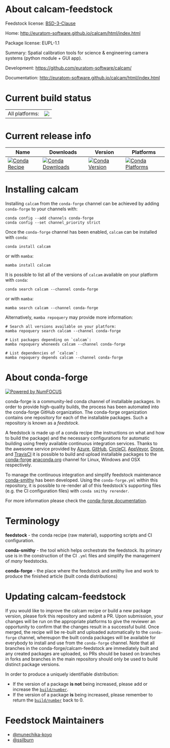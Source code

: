 About calcam-feedstock
======================

Feedstock license: [BSD-3-Clause](https://github.com/conda-forge/calcam-feedstock/blob/main/LICENSE.txt)

Home: http://euratom-software.github.io/calcam/html/index.html

Package license: EUPL-1.1

Summary: Spatial calibration tools for science & engineering camera systems (python module + GUI app).

Development: https://github.com/euratom-software/calcam/

Documentation: http://euratom-software.github.io/calcam/html/index.html

Current build status
====================


<table><tr><td>All platforms:</td>
    <td>
      <a href="https://dev.azure.com/conda-forge/feedstock-builds/_build/latest?definitionId=24655&branchName=main">
        <img src="https://dev.azure.com/conda-forge/feedstock-builds/_apis/build/status/calcam-feedstock?branchName=main">
      </a>
    </td>
  </tr>
</table>

Current release info
====================

| Name | Downloads | Version | Platforms |
| --- | --- | --- | --- |
| [![Conda Recipe](https://img.shields.io/badge/recipe-calcam-green.svg)](https://anaconda.org/conda-forge/calcam) | [![Conda Downloads](https://img.shields.io/conda/dn/conda-forge/calcam.svg)](https://anaconda.org/conda-forge/calcam) | [![Conda Version](https://img.shields.io/conda/vn/conda-forge/calcam.svg)](https://anaconda.org/conda-forge/calcam) | [![Conda Platforms](https://img.shields.io/conda/pn/conda-forge/calcam.svg)](https://anaconda.org/conda-forge/calcam) |

Installing calcam
=================

Installing `calcam` from the `conda-forge` channel can be achieved by adding `conda-forge` to your channels with:

```
conda config --add channels conda-forge
conda config --set channel_priority strict
```

Once the `conda-forge` channel has been enabled, `calcam` can be installed with `conda`:

```
conda install calcam
```

or with `mamba`:

```
mamba install calcam
```

It is possible to list all of the versions of `calcam` available on your platform with `conda`:

```
conda search calcam --channel conda-forge
```

or with `mamba`:

```
mamba search calcam --channel conda-forge
```

Alternatively, `mamba repoquery` may provide more information:

```
# Search all versions available on your platform:
mamba repoquery search calcam --channel conda-forge

# List packages depending on `calcam`:
mamba repoquery whoneeds calcam --channel conda-forge

# List dependencies of `calcam`:
mamba repoquery depends calcam --channel conda-forge
```


About conda-forge
=================

[![Powered by
NumFOCUS](https://img.shields.io/badge/powered%20by-NumFOCUS-orange.svg?style=flat&colorA=E1523D&colorB=007D8A)](https://numfocus.org)

conda-forge is a community-led conda channel of installable packages.
In order to provide high-quality builds, the process has been automated into the
conda-forge GitHub organization. The conda-forge organization contains one repository
for each of the installable packages. Such a repository is known as a *feedstock*.

A feedstock is made up of a conda recipe (the instructions on what and how to build
the package) and the necessary configurations for automatic building using freely
available continuous integration services. Thanks to the awesome service provided by
[Azure](https://azure.microsoft.com/en-us/services/devops/), [GitHub](https://github.com/),
[CircleCI](https://circleci.com/), [AppVeyor](https://www.appveyor.com/),
[Drone](https://cloud.drone.io/welcome), and [TravisCI](https://travis-ci.com/)
it is possible to build and upload installable packages to the
[conda-forge](https://anaconda.org/conda-forge) [anaconda.org](https://anaconda.org/)
channel for Linux, Windows and OSX respectively.

To manage the continuous integration and simplify feedstock maintenance
[conda-smithy](https://github.com/conda-forge/conda-smithy) has been developed.
Using the ``conda-forge.yml`` within this repository, it is possible to re-render all of
this feedstock's supporting files (e.g. the CI configuration files) with ``conda smithy rerender``.

For more information please check the [conda-forge documentation](https://conda-forge.org/docs/).

Terminology
===========

**feedstock** - the conda recipe (raw material), supporting scripts and CI configuration.

**conda-smithy** - the tool which helps orchestrate the feedstock.
                   Its primary use is in the construction of the CI ``.yml`` files
                   and simplify the management of *many* feedstocks.

**conda-forge** - the place where the feedstock and smithy live and work to
                  produce the finished article (built conda distributions)


Updating calcam-feedstock
=========================

If you would like to improve the calcam recipe or build a new
package version, please fork this repository and submit a PR. Upon submission,
your changes will be run on the appropriate platforms to give the reviewer an
opportunity to confirm that the changes result in a successful build. Once
merged, the recipe will be re-built and uploaded automatically to the
`conda-forge` channel, whereupon the built conda packages will be available for
everybody to install and use from the `conda-forge` channel.
Note that all branches in the conda-forge/calcam-feedstock are
immediately built and any created packages are uploaded, so PRs should be based
on branches in forks and branches in the main repository should only be used to
build distinct package versions.

In order to produce a uniquely identifiable distribution:
 * If the version of a package **is not** being increased, please add or increase
   the [``build/number``](https://docs.conda.io/projects/conda-build/en/latest/resources/define-metadata.html#build-number-and-string).
 * If the version of a package **is** being increased, please remember to return
   the [``build/number``](https://docs.conda.io/projects/conda-build/en/latest/resources/define-metadata.html#build-number-and-string)
   back to 0.

Feedstock Maintainers
=====================

* [@munechika-koyo](https://github.com/munechika-koyo/)
* [@ssilburn](https://github.com/ssilburn/)

